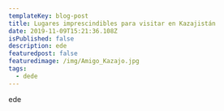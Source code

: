 ```yaml
---
templateKey: blog-post
title: Lugares imprescindibles para visitar en Kazajistán
date: 2019-11-09T15:21:36.108Z
isPublished: false
description: ede
featuredpost: false
featuredimage: /img/Amigo_Kazajo.jpg
tags:
  - dede
---
```

ede
